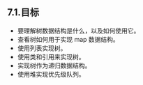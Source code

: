 ## 7.1.目标

* 要理解树数据结构是什么，以及如何使用它。
* 查看树如何用于实现 map 数据结构。
* 使用列表实现树。
* 使用类和引用来实现树。
* 实现树作为递归数据结构。
* 使用堆实现优先级队列。
